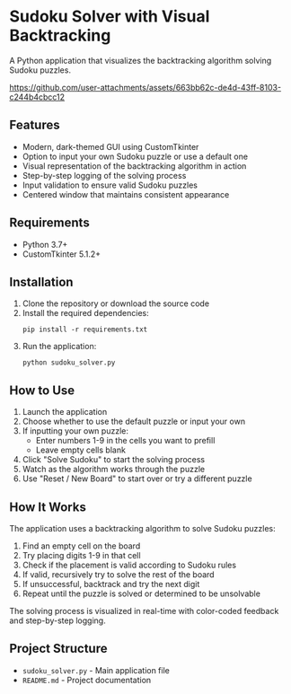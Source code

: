 # Sudoku Solver with Visual Backtracking

A Python application that visualizes the backtracking algorithm solving Sudoku puzzles.

https://github.com/user-attachments/assets/663bb62c-de4d-43ff-8103-c244b4cbcc12

## Features

- Modern, dark-themed GUI using CustomTkinter
- Option to input your own Sudoku puzzle or use a default one
- Visual representation of the backtracking algorithm in action
- Step-by-step logging of the solving process
- Input validation to ensure valid Sudoku puzzles
- Centered window that maintains consistent appearance

## Requirements

- Python 3.7+
- CustomTkinter 5.1.2+

## Installation

1. Clone the repository or download the source code
2. Install the required dependencies:
   ```
   pip install -r requirements.txt
   ```
3. Run the application:
   ```
   python sudoku_solver.py
   ```

## How to Use

1. Launch the application
2. Choose whether to use the default puzzle or input your own
3. If inputting your own puzzle:
   - Enter numbers 1-9 in the cells you want to prefill
   - Leave empty cells blank
4. Click "Solve Sudoku" to start the solving process
5. Watch as the algorithm works through the puzzle
6. Use "Reset / New Board" to start over or try a different puzzle

## How It Works

The application uses a backtracking algorithm to solve Sudoku puzzles:

1. Find an empty cell on the board
2. Try placing digits 1-9 in that cell
3. Check if the placement is valid according to Sudoku rules
4. If valid, recursively try to solve the rest of the board
5. If unsuccessful, backtrack and try the next digit
6. Repeat until the puzzle is solved or determined to be unsolvable

The solving process is visualized in real-time with color-coded feedback and step-by-step logging.

## Project Structure

- `sudoku_solver.py` - Main application file
- `README.md` - Project documentation
